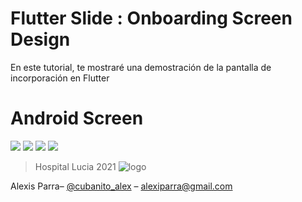 # Flutter Slide : Onboarding Screen Design 

En este tutorial, te mostraré una demostración de la pantalla de incorporación en Flutter 




# Android Screen 


![](Screenshot_1.jpg)
![](Screenshot_2.jpg)
![](Screenshot_3.jpg)
![](Screenshot_4.jpg)



> Hospital Lucia 2021
![logo](https://i.imgur.com/8mkJZoI.jpg)



Alexis Parra– [@cubanito_alex](https://twitter.com/cubanito_alex) – alexiparra@gmail.com